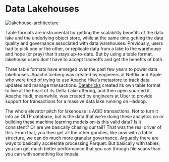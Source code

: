 # Data Lakehouses

![lakehouse-architecture](https://user-images.githubusercontent.com/62965911/216760249-832980a9-2e58-4c7f-8dcf-a482cadc2415.png)

Table formats are instrumental for getting the scalability benefits of the data lake and the underlying object store, while at the same time getting the data quality and governance associated with data warehouses. Previously, users had to pick one or the other, or replicate data from a lake to the warehouse and hope (or pray) that it stays up-to-date. But by using a table format, lakehouse users don’t have to accept tradeoffs and get the benefits of both.

Three table formats have emerged over the past few years to power data lakehouses. Apache Iceberg was created by engineers at Netflix and Apple who were tired of trying to use Apache Hive’s metastore to track data updates and manage transactions. [Databricks](https://www.databricks.com/) created its own table format to live at the heart of its Delta Lake offering, and then open sourced it. Apache Hudi, meanwhile, was created by engineers at Uber to provide support for transactions for a massive data lake running on Hadoop.

The whole elevator pitch for lakehouse is ACID transactions. Not to turn it into an OLTP database, but is the data that we’re doing these analytics on or building these machine learning models on–is this valid data? Is it consistent? Or are we basically chasing our tail? That was the real driver of this. From that, you then get all the other goodies, like now with a table structure, we can do much more granular governance. Arguably there are ways to basically accelerate processing Parquet. But basically with tables, you can get much better performance that you can through file scans than you can with something like Impala.
